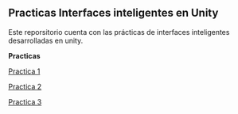 ## Practicas Interfaces inteligentes en Unity
Este reporsitorio cuenta con las prácticas de interfaces inteligentes desarrolladas en unity.

**Practicas**

[Practica 1](Practica1/Readme.md)

[Practica 2](Practica2/Readme.md)

[Practica 3](Practica3/Readme.md)
